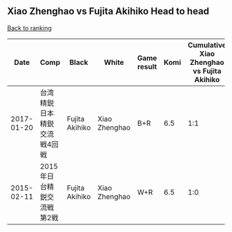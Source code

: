 ## Xiao Zhenghao vs Fujita Akihiko Head to head

[Back to ranking](../../index.md)




| **Date** | **Comp** | **Black** | **White** | **Game result** | **Komi** | **Cumulative Xiao Zhenghao vs Fujita Akihiko** | **Xiao Zhenghao streak** | **Fujita Akihiko streak** | 
| --- | --- | --- | --- | --- | --- | --- | --- | --- |
| 2017-01-20 | 台湾精鋭日本精鋭交流戦4回戦 | Fujita Akihiko | Xiao Zhenghao | B+R | 6.5 | 1:1 | 0 | 1 | 
| 2015-02-11 | 2015年日台精鋭交流戦第2戦 | Fujita Akihiko | Xiao Zhenghao | W+R | 6.5 | 1:0 | 1 | 0 |




